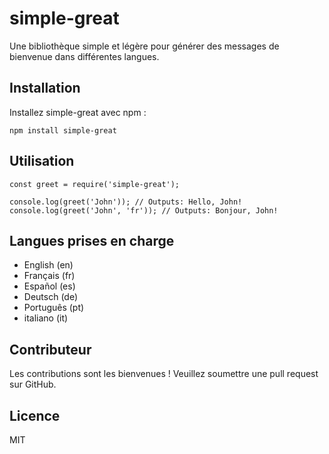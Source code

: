 # simple-great

Une bibliothèque simple et légère pour générer des messages de bienvenue dans différentes langues.

## Installation

Installez simple-great avec npm :

 ```
 npm install simple-great
 
 ```

 
## Utilisation

```
const greet = require('simple-great');

console.log(greet('John')); // Outputs: Hello, John!
console.log(greet('John', 'fr')); // Outputs: Bonjour, John!
```

## Langues prises en charge

-  English (en)
-  Français (fr)
-  Español (es)
-  Deutsch (de)
-  Português (pt)
-  italiano (it)


## Contributeur

Les contributions sont les bienvenues ! Veuillez soumettre une pull request sur GitHub.

## Licence

MIT